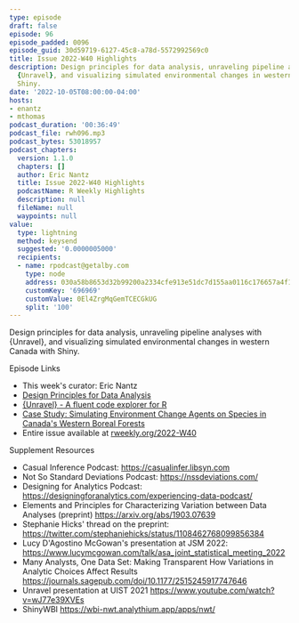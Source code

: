 ```yaml
---
type: episode
draft: false
episode: 96
episode_padded: 0096
episode_guid: 30d59719-6127-45c8-a78d-5572992569c0
title: Issue 2022-W40 Highlights
description: Design principles for data analysis, unraveling pipeline analyses with
  {Unravel}, and visualizing simulated environmental changes in western Canada with
  Shiny.
date: '2022-10-05T08:00:00-04:00'
hosts:
- enantz
- mthomas
podcast_duration: '00:36:49'
podcast_file: rwh096.mp3
podcast_bytes: 53018957
podcast_chapters:
  version: 1.1.0
  chapters: []
  author: Eric Nantz
  title: Issue 2022-W40 Highlights
  podcastName: R Weekly Highlights
  description: null
  fileName: null
  waypoints: null
value:
  type: lightning
  method: keysend
  suggested: '0.0000005000'
  recipients:
  - name: rpodcast@getalby.com
    type: node
    address: 030a58b8653d32b99200a2334cfe913e51dc7d155aa0116c176657a4f1722677a3
    customKey: '696969'
    customValue: 0El4ZrgMqGemTCECGkUG
    split: '100'
---
```

Design principles for data analysis, unraveling pipeline analyses with
{Unravel}, and visualizing simulated environmental changes in western
Canada with Shiny.

Episode Links

-   This week's curator: Eric Nantz
-   <a
    href="https://www.tandfonline.com/doi/full/10.1080/10618600.2022.2104290?journalCode=ucgs20"
    rel="nofollow">Design Principles for Data Analysis</a>
-   <a href="https://github.com/nischalshrestha/Unravel"
    rel="nofollow">{Unravel} - A fluent code explorer for R</a>
-   <a
    href="https://www.ketchbrookanalytics.com/post/case-study-simulating-environmental-change-agents-on-species-populations-in-canada-s-western-boreal"
    rel="nofollow">Case Study: Simulating Environment Change Agents on
    Species in Canada's Western Boreal Forests</a>
-   Entire issue available at
    <a href="https://rweekly.org/2022-W40.html"
    rel="nofollow">rweekly.org/2022-W40</a>

Supplement Resources

-   Casual Inference Podcast: <a href="https://casualinfer.libsyn.com"
    rel="nofollow">https://casualinfer.libsyn.com</a>
-   Not So Standard Deviations Podcast:
    <a href="https://nssdeviations.com/"
    rel="nofollow">https://nssdeviations.com/</a>
-   Designing for Analytics Podcast:
    <a href="https://designingforanalytics.com/experiencing-data-podcast/"
    rel="nofollow">https://designingforanalytics.com/experiencing-data-podcast/</a>
-   Elements and Principles for Characterizing Variation between Data
    Analyses (preprint) <a href="https://arxiv.org/abs/1903.07639"
    rel="nofollow">https://arxiv.org/abs/1903.07639</a>
-   Stephanie Hicks' thread on the preprint:
    <a href="https://twitter.com/stephaniehicks/status/1108462768099856384"
    rel="nofollow">https://twitter.com/stephaniehicks/status/1108462768099856384</a>
-   Lucy D'Agostino McGowan's presentation at JSM 2022: <a
    href="https://www.lucymcgowan.com/talk/asa_joint_statistical_meeting_2022"
    rel="nofollow">https://www.lucymcgowan.com/talk/asa_joint_statistical_meeting_2022</a>
-   Many Analysts, One Data Set: Making Transparent How Variations in
    Analytic Choices Affect Results
    <a href="https://journals.sagepub.com/doi/10.1177/2515245917747646"
    rel="nofollow">https://journals.sagepub.com/doi/10.1177/2515245917747646</a>
-   Unravel presentation at UIST 2021
    <a href="https://www.youtube.com/watch?v=wJ77e39XVEs"
    rel="nofollow">https://www.youtube.com/watch?v=wJ77e39XVEs</a>
-   ShinyWBI <a href="https://wbi-nwt.analythium.app/apps/nwt/"
    rel="nofollow">https://wbi-nwt.analythium.app/apps/nwt/</a>
